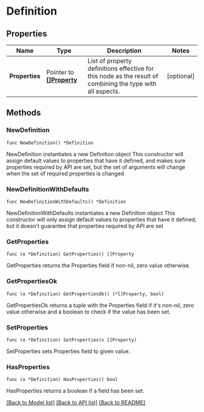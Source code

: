 # Definition

## Properties

Name | Type | Description | Notes
------------ | ------------- | ------------- | -------------
**Properties** | Pointer to [**[]Property**](Property.md) | List of property definitions effective for this node as the result of combining the type with all aspects. | [optional] 

## Methods

### NewDefinition

`func NewDefinition() *Definition`

NewDefinition instantiates a new Definition object
This constructor will assign default values to properties that have it defined,
and makes sure properties required by API are set, but the set of arguments
will change when the set of required properties is changed

### NewDefinitionWithDefaults

`func NewDefinitionWithDefaults() *Definition`

NewDefinitionWithDefaults instantiates a new Definition object
This constructor will only assign default values to properties that have it defined,
but it doesn't guarantee that properties required by API are set

### GetProperties

`func (o *Definition) GetProperties() []Property`

GetProperties returns the Properties field if non-nil, zero value otherwise.

### GetPropertiesOk

`func (o *Definition) GetPropertiesOk() (*[]Property, bool)`

GetPropertiesOk returns a tuple with the Properties field if it's non-nil, zero value otherwise
and a boolean to check if the value has been set.

### SetProperties

`func (o *Definition) SetProperties(v []Property)`

SetProperties sets Properties field to given value.

### HasProperties

`func (o *Definition) HasProperties() bool`

HasProperties returns a boolean if a field has been set.


[[Back to Model list]](../README.md#documentation-for-models) [[Back to API list]](../README.md#documentation-for-api-endpoints) [[Back to README]](../README.md)


